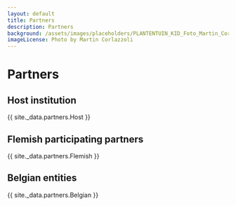 ```yaml
---
layout: default
title: Partners
description: Partners
background: /assets/images/placeholders/PLANTENTUIN_KID_Foto_Martin_Corlazzoli.jpg
imageLicense: Photo by Martin Corlazzoli
---
```


# Partners

## Host institution

{{ site._data.partners.Host }}

## Flemish participating partners

{{ site._data.partners.Flemish }}

## Belgian entities

{{ site._data.partners.Belgian }}

